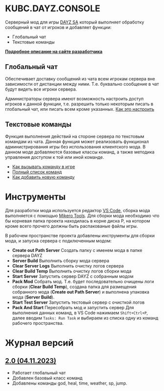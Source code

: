 # KUBC.DAYZ.CONSOLE
Серверный мод для игры [DAYZ SA](https://dayz.com/) который выполняет обработку сообщений в чат от игроков и добавляет функции:
- Глобальный чат
- Текстовые команды

**[Подробное описание на сайте разработчика](https://kubcoder.ru/dayz/console/index)**

## Глобальный чат
Обеспечивает доставку сообщений из чата всем игрокам сервера вне зависимости от дистанции между ними. Т.е. буквально сообщение в чат будут видеть все игроки сервера. 

Администраторы сервера имеют возможность настроить доступ игроков к данной функции, т.е. разрешить только некоторым писать в глобальный чат, или писать всем кроме указанных. [Как это настроить](https://kubcoder.ru/dayz/console/settings/globalchat)

## Текстовые команды
Функция выполнения действий на стороне сервера по текстовым командам из чата. Данная функция может реализовать функционал администрирования игры без использования клиентского мода. В данном моде добавляются базовые классы команд, а также методика управления доступом к той или иной команде. 
- [Как вызывать команду в игре](https://kubcoder.ru/dayz/console/cmd/format)
- [Полный список команд](https://kubcoder.ru/dayz/console/cmd/)
- [Как добавить новую команду](https://kubcoder.ru/dayz/console/cmd/moding)


# Инструменты
Для разработки мода используется редактор [VS Code](https://code.visualstudio.com/), сборка мода выполняется с помощью [Mikero Tools](https://mikero.bytex.digital/Downloads). Для сборки мода необходимо что бы корневая папка проекта находилась в корне диска P, на котором кроме всего прочего должны быть распакованые файлы игры.

В рабочем пространстве проекта добавлены инструменты для сборки мода, и запуска сервера с подключенным модом:
- **Create out Path Server** Создать папку с именем мода в папке сервера DAYZ
- **Server Build** Выполнить сборку мода сервера
- **Clear Server Logs** Выполнить очистку логов сервера
- **Clear Build Temp** Выполнить очистку логов сборки мода
- **Start Server** Запустить сервер DAYZ с собранным модом
- **Pack Mod** Собрать мод. Т.е. будет последовательно очищены логи сборки (**Clear Build Temp**), создана папка для размещения собранного мода (**Create out Path Server**) и выполнена упаковка мода (**Server Build**).
- **Start Test Server** Запустить тестовый сервер с очисткой логов
- **Pack And Start** Пересобрать мод и запустить сервер
Для выполнения данных команд, в VS Code нажимаем `Shift+Ctrl+P`, далее вводим `Tasks: Run Task` и выбираем из списка одну из команд рабочего пространства.

# Журнал версий

## [2.0 (04.11.2023)](https://github.com/kubcoder/KUBC.DAYZ.CONSOLE/releases/tag/2.0)
- Работает глобальный чат
- Добавлен базовый класс команд
- Добавлены команды god, heal, time, weather, sp, jump.
